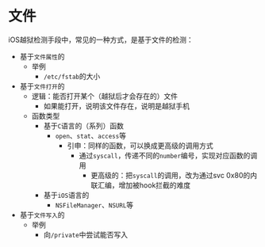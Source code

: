 # 文件

iOS越狱检测手段中，常见的一种方式，是基于文件的检测：

* 基于`文件属性`的
  * 举例
    * `/etc/fstab`的大小
* 基于`文件打开`的
  * 逻辑：能否打开某个（越狱后才会存在的）文件
    * 如果能打开，说明该文件存在，说明是越狱手机
  * 函数类型
    * 基于`C`语言的（系列）函数
      * `open`、`stat`、`access`等
        * 引申：同样的函数，可以换成更高级的调用方式
          * 通过`syscall`，传递不同的`number`编号，实现对应函数的调用
            * 更高级的：把`syscall`的调用，改为通过svc 0x80的内联汇编，增加被hook拦截的难度
    * 基于`iOS`语言的
      * `NSFileManager`、`NSURL`等
* 基于`文件写入`的
  * 举例
    * 向`/private`中尝试能否写入
